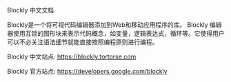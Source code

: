 Blockly 中文文档

Blockly是一个将可视代码编辑器添加到Web和移动应用程序的库。 Blockly 编辑器使用互锁的图形块来表示代码概念，如变量，逻辑表达式，循环等。它使得用户可以不必关注语法细节就能直接按照编程原则进行编程。

Blockly 中文站点: <https://blockly.tortorse.com>

Blockly 官方站点: <https://developers.google.com/blockly>